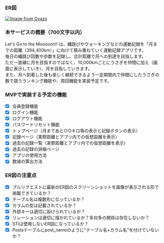 ### ER図
[![Image from Gyazo](https://i.gyazo.com/804712be97085b0fabead007a67f4c0f.png)](https://gyazo.com/804712be97085b0fabead007a67f4c0f)

### 本サービスの概要（700文字以内）
Let's Go to the Mooooon!! は、縄跳びやウォーキングなどの運動記録を「月までの距離（384,400km）」に向けて積み重ねていく運動記録アプリです。 <br>
毎日の縄跳び回数や歩数を記録し、合計距離で月への到達を目指します。 <br>
ただ一直線に月を目指すのではなく、10,000kmごとにうさぎを仲間に加え（画面に表示していき）、月を目指していきます。 <br>
また、月へ到着した後も楽しく継続できるよう一定期間内で仲間にしたうさぎの数で競うランキング機能や、周回機能を実装予定です。

### MVPで実装する予定の機能
- [x] 会員登録機能
- [x] ログイン機能
- [x] ログアウト機能
- [x] パスワードリセット機能
- [x] トップページ（月まであと○○キロ等の表示と記録ボタンの表示）
- [x] 記録ページ（実際距離とアプリ内での仮想距離を表示）
- [x] 過去の記録一覧（実際距離とアプリ内での仮想距離を表示）
- [x] 過去の記録の詳細ページ
- [x] アプリの使用方法
- [x] 数値の算出方法

### ER図の注意点
- [x] プルリクエストに最新のER図のスクリーンショットを画像が表示される形で掲載できているか？
- [x] テーブル名は複数形になっているか？
- [x] カラムの型は記載されているか？
- [x] 外部キーは適切に設けられているか？
- [x] リレーションは適切に描かれているか？多対多の関係は存在しないか？
- [x] STIは使用しないER図になっているか？
- [x] Postsテーブルにpost_nameのように"テーブル名+カラム名"を付けていないか？